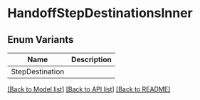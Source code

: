 # HandoffStepDestinationsInner

## Enum Variants

| Name | Description |
|---- | -----|
| StepDestination |  |

[[Back to Model list]](../README.md#documentation-for-models) [[Back to API list]](../README.md#documentation-for-api-endpoints) [[Back to README]](../README.md)



